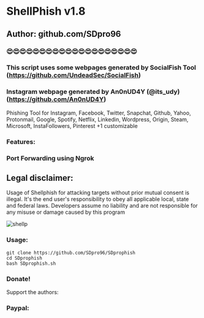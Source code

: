 # ShellPhish v1.8
## Author: github.com/SDpro96
### 😍😍😍😍😍😍😍😍😍😍😍😍😍😍😍😍😍😍😍😍 
### This script uses some webpages generated by SocialFish Tool (https://github.com/UndeadSec/SocialFish)
### Instagram webpage generated by An0nUD4Y (@its_udy) (https://github.com/An0nUD4Y)

Phishing Tool for Instagram, Facebook, Twitter, Snapchat, Github, Yahoo, Protonmail, Google, Spotify, Netflix, Linkedin, Wordpress, Origin, Steam, Microsoft, InstaFollowers, Pinterest +1 customizable

### Features:
### Port Forwarding using Ngrok

## Legal disclaimer:

Usage of Shellphish for attacking targets without prior mutual consent is illegal. It's the end user's responsibility to obey all applicable local, state and federal laws. Developers assume no liability and are not responsible for any misuse or damage caused by this program 

![shellp](https://images.app.goo.gl/QAGhNj9d5tZEbXHF6)

### Usage:
```
git clone https://github.com/SDpro96/SDprophish
cd SDprophish
bash SDprophish.sh
```

### Donate!
Support the authors:
### Paypal:

